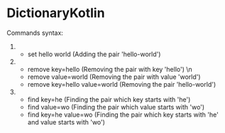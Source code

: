 # DictionaryKotlin

Commands syntax:

1. - set hello world (Adding the pair 'hello-world')

2. - remove key=hello (Removing the pair with key 'hello') \n
   - remove value=world (Removing the pair with value 'world')
   - remove key=hello value=world (Removing the pair 'hello-world')
   
3. - find key=he (Finding the pair which key starts with 'he')
   - find value=wo (Finding the pair which value starts with 'wo')
   - find key=he value=wo (Finding the pair which key starts with 'he' and value starts with 'wo')
  
 
